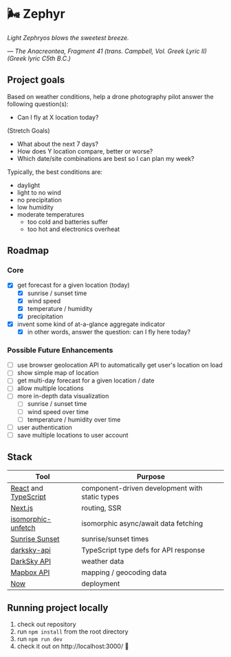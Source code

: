 # 🌬 Zephyr

_Light Zephryos blows the sweetest breeze._

_&mdash; <cite>The Anacreontea, Fragment 41 (trans. Campbell, Vol. Greek Lyric II) (Greek lyric C5th B.C.)</cite>_

## Project goals

Based on weather conditions, help a drone photography pilot answer the following question(s):

- Can I fly at X location today?

(Stretch Goals)

- What about the next 7 days?
- How does Y location compare, better or worse?
- Which date/site combinations are best so I can plan my week?

Typically, the best conditions are:

- daylight
- light to no wind
- no precipitation
- low humidity
- moderate temperatures
  - too cold and batteries suffer
  - too hot and electronics overheat

## Roadmap

### Core

- [x] get forecast for a given location (today)
  - [x] sunrise / sunset time
  - [x] wind speed
  - [x] temperature / humidity
  - [x] precipitation
- [x] invent some kind of at-a-glance aggregate indicator
  - [x] in other words, answer the question: can I fly here today?

### Possible Future Enhancements

- [ ] use browser geolocation API to automatically get user's location on load
- [ ] show simple map of location
- [ ] get multi-day forecast for a given location / date
- [ ] allow multiple locations
- [ ] more in-depth data visualization
  - [ ] sunrise / sunset time
  - [ ] wind speed over time
  - [ ] temperature / humidity over time
- [ ] user authentication
- [ ] save multiple locations to user account

## Stack

| Tool                                                                                               | Purpose                                        |
| -------------------------------------------------------------------------------------------------- | ---------------------------------------------- |
| [React](https://reactjs.org/) and [TypeScript](https://www.typescriptlang.org/)                    | component-driven development with static types |
| [Next.js](https://nextjs.org/)                                                                     | routing, SSR                                   |
| [isomorphic-unfetch](https://github.com/developit/unfetch/tree/master/packages/isomorphic-unfetch) | isomorphic async/await data fetching           |
| [Sunrise Sunset](https://sunrise-sunset.org/api)                                                   | sunrise/sunset times                           |
| [darksky-api](https://github.com/worldturtlemedia/darksky-api)                                     | TypeScript type defs for API response          |
| [DarkSky API](https://darksky.net/dev/docs)                                                        | weather data                                   |
| [Mapbox API](https://docs.mapbox.com/api/)                                                         | mapping / geocoding data                       |
| [Now](https://zeit.co/now)                                                                         | deployment                                     |

## Running project locally

1. check out repository
2. run `npm install` from the root directory
3. run `npm run dev`
4. check it out on http://localhost:3000/ 🎉

<!-- When looking for a code sample, we would like to see a webapp that:
1. Has strong modern web development fundamentals like:
    1. Component-driven development,
    2. State management & data flow, and
    3. Language fundamentals & effective patterns;
2. Includes CRUD interaction with data like:
    1. Accessing remote APIs,
    2. Consuming dynamic data, and
    3. Error handling; and
3. Presents well to both users and other developers with:
    1. Components that show dynamic data,
    2. Appropriate documentation, code legibility, code comments, etc., and
    3. A good, usable UI.
Note: Our preference is to have a code sample in Javascript that can be compiled and run. -->
